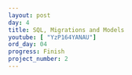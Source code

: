 ```yaml
---
layout: post
day: 4
title: SQL, Migrations and Models
youtube: [ "YzP164YANAU"]
ord_day: 04
progress: Finish
project_number: 2
---
```

